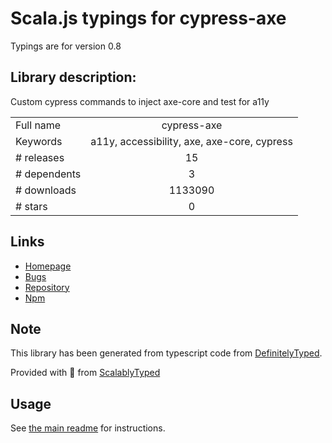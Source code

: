
# Scala.js typings for cypress-axe

Typings are for version 0.8

## Library description:
Custom cypress commands to inject axe-core and test for a11y

|                    |                 |
| ------------------ | :-------------: |
| Full name          | cypress-axe |
| Keywords           | a11y, accessibility, axe, axe-core, cypress |
| # releases         | 15 |
| # dependents       | 3 |
| # downloads        | 1133090 |
| # stars            | 0 |

## Links
- [Homepage](https://github.com/avanslaars/cypress-axe#readme)
- [Bugs](https://github.com/avanslaars/cypress-axe/issues)
- [Repository](https://github.com/avanslaars/cypress-axe)
- [Npm](https://www.npmjs.com/package/cypress-axe)
    


## Note
This library has been generated from typescript code from [DefinitelyTyped](https://definitelytyped.org).

Provided with :purple_heart: from [ScalablyTyped](https://github.com/oyvindberg/ScalablyTyped)

## Usage
See [the main readme](../../readme.md) for instructions.


